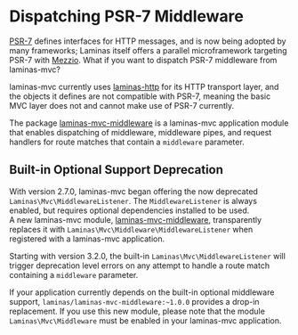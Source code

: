 # Dispatching PSR-7 Middleware

[PSR-7](http://www.php-fig.org/psr/psr-7/) defines interfaces for HTTP messages,
and is now being adopted by many frameworks; Laminas itself offers a
parallel microframework targeting PSR-7 with [Mezzio](https://docs.mezzio.dev/mezzio).
What if you want to dispatch PSR-7 middleware from laminas-mvc?

laminas-mvc currently uses [laminas-http](https://docs.laminas.dev/laminas-http/)
for its HTTP transport layer, and the objects it defines are not compatible with
PSR-7, meaning the basic MVC layer does not and cannot make use of PSR-7
currently.

The package [laminas-mvc-middleware][laminas-mvc-middleware] is a laminas-mvc
application module that enables dispatching of middleware, middleware pipes, and
request handlers for route matches that contain a `middleware` parameter.

## Built-in Optional Support Deprecation

With version 2.7.0, laminas-mvc began offering the now deprecated
`Laminas\Mvc\MiddlewareListener`. The `MiddlewareListener` is always enabled, but
requires optional dependencies installed to be used.  
A new laminas-mvc module, [laminas-mvc-middleware][laminas-mvc-middleware], transparently replaces
it with `Laminas\Mvc\Middleware\MiddlewareListener` when registered with a
laminas-mvc application.

Starting with version 3.2.0, the built-in `Laminas\Mvc\MiddlewareListener` will
trigger deprecation level errors on any attempt to handle a route match containing
a `middleware` parameter.

If your application currently depends on the built-in optional middleware
support, `laminas/laminas-mvc-middleware:~1.0.0` provides a drop-in replacement.
If you use this new module, please note that the module `Laminas\Mvc\Middleware`
must be enabled in your laminas-mvc application.

[laminas-mvc-middleware]: https://docs.laminas.dev/laminas-mvc-middleware/
